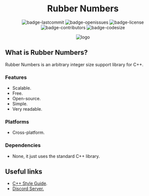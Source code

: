 <h1 align="center">Rubber Numbers</h1>

<p align="center">
<img alt="badge-lastcommit" src="https://img.shields.io/github/last-commit/GaryNLOL/Rubber-Numbers?style=for-the-badge">
<img alt="badge-openissues" src="https://img.shields.io/github/issues-raw/GaryNLOL/Rubber-Numbers?style=for-the-badge">
<img alt="badge-license" src="https://img.shields.io/github/license/GaryNLOL/Rubber-Numbers?style=for-the-badge">
<img alt="badge-contributors" src="https://img.shields.io/github/contributors/GaryNLOL/Rubber-Numbers?style=for-the-badge">
<img alt="badge-codesize" src="https://img.shields.io/github/languages/code-size/GaryNLOL/Rubber-Numbers?style=for-the-badge">
</p>

<p align="center">
<image alt="logo" src="https://github.com/GaryNLOL/Rubber-Numbers/blob/main/images/logo.png">
</p>

## What is Rubber Numbers?
Rubber Numbers is an arbitrary integer size support library for C++.

### Features
- Scalable.
- Free.
- Open-source.
- Simple.
- Very readable.

### Platforms
- Cross-platform.

### Dependencies
- None, it just uses the standard C++ library.

## Useful links
- [C++ Style Guide](https://github.com/GaryNLOL/Style-Guides/blob/main/CPP%20Style%20Guide.md).
- [Discord Server.](https://discord.gg/RQN6gcDQwX)
